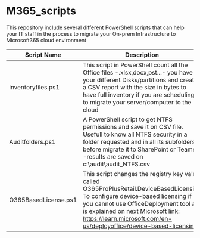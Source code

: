# M365_scripts
This repository include several different PowerShell scripts that can help your IT staff in the process to migrate your On-prem Infrastructure to Microsoft365 cloud environment
   
| Script Name        | Description                                                             |
| ------------------ | ----------------------------------------------------------------------- |
| inventoryfiles.ps1 | This script in PowerShell count all the Office files -.xlsx,docx,pst...-  you have in your different Disks/partitions and creates a CSV report with the size in bytes to have full inventory if you are scheduling to migrate your server/computer to the cloud |
| Auditfolders.ps1   | A PowerShell script to get NTFS permissions and save it on CSV file. Usefull to know all NTFS security in a folder requested and in all its subfolders before migrate it to SharePoint or Teams. -results are saved on c:\audit\audit_NTFS.csv|
| O365BasedLicense.ps1 | This script changes the registry key value called O365ProPlusRetail.DeviceBasedLicensing To configure device-based licensing if you cannot use OfficeDeployment tool as is explained on next Microsoft link: https://learn.microsoft.com/en-us/deployoffice/device-based-licensing |


